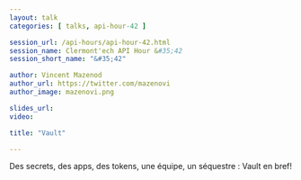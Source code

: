 ```yaml
---
layout: talk
categories: [ talks, api-hour-42 ]

session_url: /api-hours/api-hour-42.html
session_name: Clermont'ech API Hour &#35;42
session_short_name: "&#35;42"

author: Vincent Mazenod
author_url: https://twitter.com/mazenovi
author_image: mazenovi.png

slides_url:
video:

title: "Vault"

---
```


Des secrets, des apps, des tokens, une équipe, un séquestre : Vault en bref!
